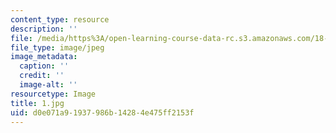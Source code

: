 ```yaml
---
content_type: resource
description: ''
file: /media/https%3A/open-learning-course-data-rc.s3.amazonaws.com/18-03-differential-equations-spring-2010/d0e071a91937986b14284e475ff2153f_1.jpg
file_type: image/jpeg
image_metadata:
  caption: ''
  credit: ''
  image-alt: ''
resourcetype: Image
title: 1.jpg
uid: d0e071a9-1937-986b-1428-4e475ff2153f
---
```

